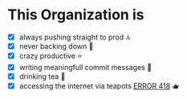 # This Organization is
- [x] always pushing straight to prod 🔝
- [X] never backing down 👀
- [x] crazy productive ⭐️
- [x] writing meaningfull commit messages 🧢
- [x] drinking tea 🍵
- [x] accessing the internet via teapots [ERROR 418](https://developer.mozilla.org/de/docs/Web/HTTP/Status/418) 🫖
